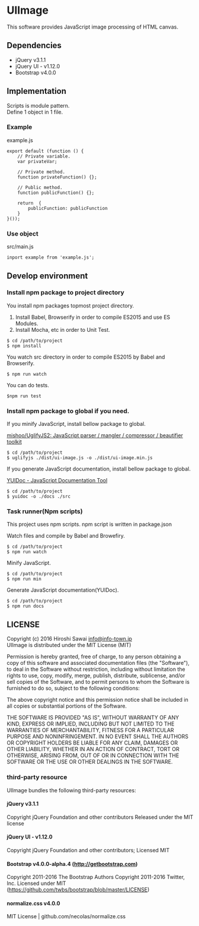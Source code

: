 # UIImage

This software provides JavaScript image processing of HTML canvas.

## Dependencies

* jQuery v3.1.1
* jQuery UI - v1.12.0
* Bootstrap v4.0.0


## Implementation

Scripts is module pattern.  
Define 1 object in 1 file.

### Example

example.js

    export default (function () {
        // Private variable.
        var privateVar;

        // Private method.
        function privateFunction() {};

        // Public method.
        function publicFunction() {};

        return  {
            publicFunction: publicFunction
        }
    }());


### Use object

src/main.js

    inport example from 'example.js';

## Develop environment

### Install npm package to project directory 

You install npm packages topmost project directory.

1. Install Babel, Browserify in order to compile ES2015 and use ES Modules.
2. Install Mocha, etc in order to Unit Test.


```
$ cd /path/to/project
$ npm install
```

You watch src directory in order to compile ES2015 by Babel and Browserify.

    $ npm run watch

You can do tests.

    $npm run test

### Install npm package to global if you need.

If you minify JavaScript, install bellow package to global.

[mishoo/UglifyJS2: JavaScript parser / mangler / compressor / beautifier toolkit](https://github.com/mishoo/UglifyJS2)

    $ cd /path/to/project
    $ uglifyjs ./dist/ui-image.js -o ./dist/ui-image.min.js

If you generate JavaScript documentation, install bellow package to global.
 
[YUIDoc - JavaScript Documentation Tool](http://yui.github.io/yuidoc/)

    $ cd /path/to/project
    $ yuidoc -o ./docs ./src

### Task runner(Npm scripts)

This project uses npm scripts. npm script is written in package.json

Watch files and compile by Babel and Browefiry.

    $ cd /path/to/project
    $ npm run watch

Minify JavaScript.

    $ cd /path/to/project
    $ npm run min

Generate JavaScript documentation(YUIDoc).

    $ cd /path/to/project
    $ npm run docs


## LICENSE

Copyright (c) 2016 Hiroshi Sawai <info@info-town.jp>  
UIImage is distributed under the MIT License (MIT)

Permission is hereby granted, free of charge, to any person obtaining a copy of this software and associated documentation files (the "Software"), to deal in the Software without restriction, including without limitation the rights to use, copy, modify, merge, publish, distribute, sublicense, and/or sell copies of the Software, and to permit persons to whom the Software is furnished to do so, subject to the following conditions:

The above copyright notice and this permission notice shall be included in all copies or substantial portions of the Software.

THE SOFTWARE IS PROVIDED "AS IS", WITHOUT WARRANTY OF ANY KIND, EXPRESS OR IMPLIED, INCLUDING BUT NOT LIMITED TO THE WARRANTIES OF MERCHANTABILITY, FITNESS FOR A PARTICULAR PURPOSE AND NONINFRINGEMENT. IN NO EVENT SHALL THE AUTHORS OR COPYRIGHT HOLDERS BE LIABLE FOR ANY CLAIM, DAMAGES OR OTHER LIABILITY, WHETHER IN AN ACTION OF CONTRACT, TORT OR OTHERWISE, ARISING FROM, OUT OF OR IN CONNECTION WITH THE SOFTWARE OR THE USE OR OTHER DEALINGS IN THE SOFTWARE.
   
### third-party resource
   
UIImage bundles the following third-party resources:

#### jQuery v3.1.1

Copyright jQuery Foundation and other contributors
Released under the MIT license

#### jQuery UI - v1.12.0

Copyright jQuery Foundation and other contributors; Licensed MIT

#### Bootstrap v4.0.0-alpha.4 (http://getbootstrap.com)
 
Copyright 2011-2016 The Bootstrap Authors
Copyright 2011-2016 Twitter, Inc.
Licensed under MIT (https://github.com/twbs/bootstrap/blob/master/LICENSE)

#### normalize.css v4.0.0 

MIT License | github.com/necolas/normalize.css
